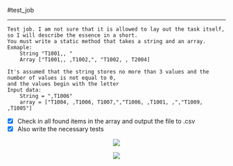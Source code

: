 #test_job
***
````
Test job. I am not sure that it is allowed to lay out the task itself, so I will describe the essence in a short.
You must write a static method that takes a string and an array.
Exmaple: 
    String "T1001,, "
    Array ["T1001,, ,T1002,", "T1002, , T2004] 

It's assumed that the string stores no more than 3 values and the number of values is not equal to 0,
and the values begin with the letter
Input data: 
    String = ",T1006"
    array = ["T1004, ,T1006, T1007,","T1006, ,T1001, ,","T1009, ,T1005"]

````
- [x] Check in all found items in the array and output the file to .csv
- [x] Also write the necessary tests

<p align="center"><img src="https://github.com/SoraRise/test_job/blob/master/src/main/resources/assets/New_Job_result.png"><p>
<p align="center"><img src="https://github.com/SoraRise/test_job/blob/master/src/main/resources/assets/test_job_result_test.png"><p>